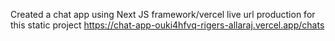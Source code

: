 
Created a chat app using Next JS framework/vercel 
live url production for this static project https://chat-app-ouki4hfvq-rigers-allaraj.vercel.app/chats

